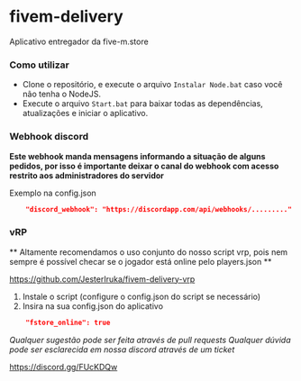 # fivem-delivery
Aplicativo entregador da five-m.store

### Como utilizar

- Clone o repositório, e execute o arquivo `Instalar Node.bat` caso você não tenha o NodeJS.
- Execute o arquivo `Start.bat` para baixar todas as dependências, atualizações e iniciar o aplicativo.

### Webhook discord

**Este webhook manda mensagens informando a situação de alguns pedidos, por isso é importante deixar o canal do webhook com acesso restrito aos administradores do servidor**

Exemplo na config.json

```json
    "discord_webhook": "https://discordapp.com/api/webhooks/........."
```

### vRP

** Altamente recomendamos o uso conjunto do nosso script vrp, pois nem sempre é possível checar se o jogador está online pelo players.json **

https://github.com/JesterIruka/fivem-delivery-vrp

1. Instale o script (configure o config.json do script se necessário)
2. Insira na sua config.json do aplicativo

```json
    "fstore_online": true
```


*Qualquer sugestão pode ser feita através de pull requests*
*Qualquer dúvida pode ser esclarecida em nossa discord através de um ticket*

https://discord.gg/FUcKDQw
